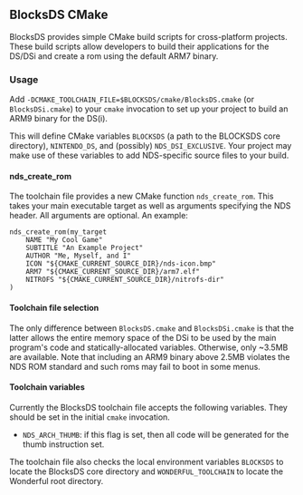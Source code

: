## BlocksDS CMake

BlocksDS provides simple CMake build scripts for cross-platform projects. These build scripts allow developers to build their applications for the DS/DSi and create a rom using the default ARM7 binary.

### Usage

Add `-DCMAKE_TOOLCHAIN_FILE=$BLOCKSDS/cmake/BlocksDS.cmake` (or `BlocksDSi.cmake`) to your `cmake` invocation to set up your project to build an ARM9 binary for the DS(i).

This will define CMake variables `BLOCKSDS` (a path to the BLOCKSDS core directory), `NINTENDO_DS`, and (possibly) `NDS_DSI_EXCLUSIVE`. Your project may make use of these variables to add NDS-specific source files to your build.

#### nds_create_rom
The toolchain file provides a new CMake function `nds_create_rom`. This takes your main executable target as well as arguments specifying the NDS header. All arguments are optional. An example:

```
nds_create_rom(my_target
    NAME "My Cool Game"
    SUBTITLE "An Example Project"
    AUTHOR "Me, Myself, and I"
    ICON "${CMAKE_CURRENT_SOURCE_DIR}/nds-icon.bmp"
    ARM7 "${CMAKE_CURRENT_SOURCE_DIR}/arm7.elf"
    NITROFS "${CMAKE_CURRENT_SOURCE_DIR}/nitrofs-dir"
)
```

#### Toolchain file selection
The only difference between `BlocksDS.cmake` and `BlocksDSi.cmake` is that the latter allows the entire memory space of the DSi to be used by the main program's code and statically-allocated variables. Otherwise, only ~3.5MB are available. Note that including an ARM9 binary above 2.5MB violates the NDS ROM standard and such roms may fail to boot in some menus.

#### Toolchain variables
Currently the BlocksDS toolchain file accepts the following variables. They should be set in the initial `cmake` invocation. 

* `NDS_ARCH_THUMB`: if this flag is set, then all code will be generated for the thumb instruction set.

The toolchain file also checks the local environment variables `BLOCKSDS` to locate the BlocksDS core directory and `WONDERFUL_TOOLCHAIN` to locate the Wonderful root directory.